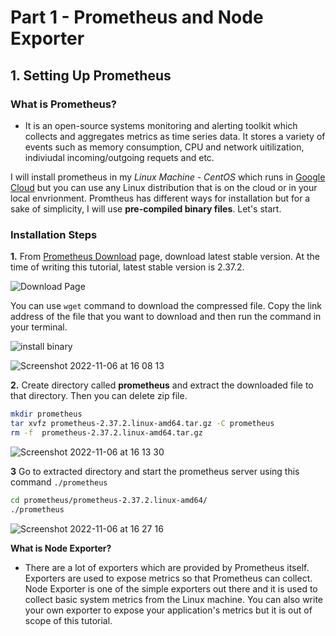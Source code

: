 # Part 1 - Prometheus and Node Exporter

## 1. Setting Up Prometheus 

### What is Prometheus?

- It is an open-source systems monitoring and alerting toolkit which collects and aggregates metrics as time series data. It stores a variety of events such as memory consumption, CPU and network uitilization, indiviudal incoming/outgoing requets and etc. 

I will install prometheus in my *Linux Machine - CentOS* which runs in [Google Cloud](https://cloud.google.com/) but you can use any Linux distribution that is on the cloud or in your local envrionment. Promtheus has different ways for installation but for a sake of simplicity, I will use **pre-compiled binary files**. Let's start.

### Installation Steps

**1.** From [Prometheus Download](https://prometheus.io/download/) page, download latest stable version. At the time of writing this tutorial, latest stable version is 2.37.2.

![Download Page](https://user-images.githubusercontent.com/67023632/200174808-2a09e7f1-d069-4c04-bd12-b2754adc1c2d.png)

You can use `wget` command to download the compressed file. Copy the link address of the file that you want to download and then run the command in your terminal.

![install binary](https://user-images.githubusercontent.com/67023632/200175277-5909e240-4ad1-4d1a-a743-50b407c5f183.png)

![Screenshot 2022-11-06 at 16 08 13](https://user-images.githubusercontent.com/67023632/200175512-4244151c-62a0-45be-9e89-59b55f839d8c.png)


**2.**  Create directory called **prometheus** and extract the downloaded file to that directory. Then you can delete zip file.

``` bash
mkdir prometheus
tar xvfz prometheus-2.37.2.linux-amd64.tar.gz -C prometheus
rm -f  prometheus-2.37.2.linux-amd64.tar.gz
```

![Screenshot 2022-11-06 at 16 13 30](https://user-images.githubusercontent.com/67023632/200175793-77bd4764-cb3f-4e57-9489-1a658a59f3b3.png)


**3** Go to extracted directory and start the prometheus server using this command `./prometheus`

``` bash
cd prometheus/prometheus-2.37.2.linux-amd64/
./prometheus
```

![Screenshot 2022-11-06 at 16 27 16](https://user-images.githubusercontent.com/67023632/200176521-56727b15-8954-40e9-abbf-82f674a9a697.png)


**What is Node Exporter?** 

- There are a lot of exporters which are provided by Prometheus itself. Exporters are used to expose metrics so that Prometheus can collect. Node Exporter is one of the simple exporters out there and it is used to collect basic system metrics from the Linux machine. You can also write your own exporter to expose your application's metrics but it is out of scope of this tutorial.


